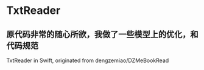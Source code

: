 # TxtReader


## 原代码非常的随心所欲，我做了一些模型上的优化，和代码规范

TxtReader in Swift, originated from dengzemiao/DZMeBookRead

